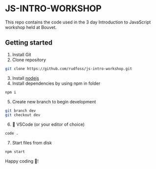 # JS-INTRO-WORKSHOP
This repo contains the code used in the 3 day Introduction to JavaScript workshop held at Bouvet.

## Getting started
1. Install Git
2. Clone repository

```bash
git clone https://github.com/rudfoss/js-intro-workshop.git
```
3. Install [nodejs](https://nodejs.org/en/)
4. Install dependencies by using npm in folder

```bash
npm i
```

5. Create new branch to begin development

```bash
git branch dev
git checkout dev
```

6. 🚀 VSCode (or your editor of choice)

```bash
code .
```

7. Start files from disk

```bash
npm start
```

Happy coding 💙!